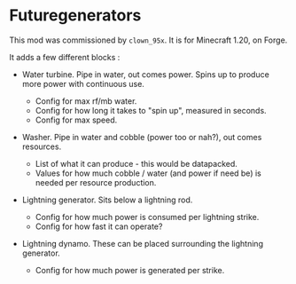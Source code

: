 # Futuregenerators

This mod was commissioned by `clown_95x`. It is for Minecraft 1.20, on Forge.

It adds a few different blocks :


- Water turbine. Pipe in water, out comes power. Spins up to produce more power with continuous use.
    - Config for max rf/mb water.
  - Config for how long it takes to "spin up", measured in seconds.
  - Config for max speed.

- Washer. Pipe in water and cobble (power too or nah?), out comes resources.
    - List of what it can produce - this would be datapacked. 
  - Values for how much cobble / water (and power if need be) is needed per resource production. 

- Lightning generator. Sits below a lightning rod.
    - Config for how much power is consumed per lightning strike.
  - Config for how fast it can operate?

- Lightning dynamo. These can be placed surrounding the lightning generator.
    - Config for how much power is generated per strike.
